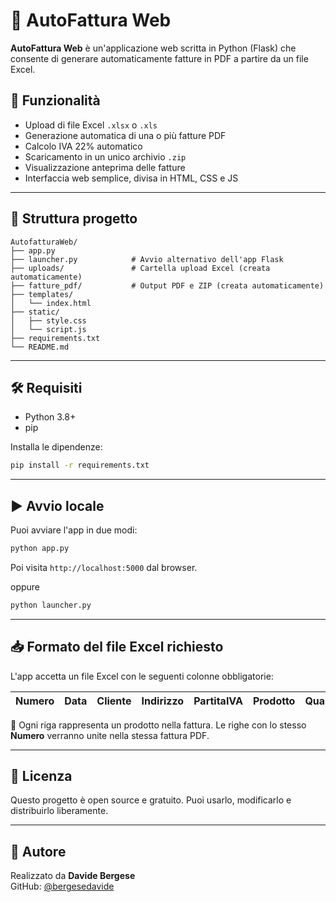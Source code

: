 
# 🧾 AutoFattura Web

**AutoFattura Web** è un'applicazione web scritta in Python (Flask) che consente di generare automaticamente fatture in PDF a partire da un file Excel.

## 🚀 Funzionalità

- Upload di file Excel `.xlsx` o `.xls`
- Generazione automatica di una o più fatture PDF
- Calcolo IVA 22% automatico
- Scaricamento in un unico archivio `.zip`
- Visualizzazione anteprima delle fatture
- Interfaccia web semplice, divisa in HTML, CSS e JS

---

## 📂 Struttura progetto

```
AutofatturaWeb/
├── app.py
├── launcher.py            # Avvio alternativo dell'app Flask
├── uploads/               # Cartella upload Excel (creata automaticamente)
├── fatture_pdf/           # Output PDF e ZIP (creata automaticamente)
├── templates/
│   └── index.html
├── static/
│   ├── style.css
│   └── script.js
├── requirements.txt
└── README.md
```

---

## 🛠️ Requisiti

- Python 3.8+
- pip

Installa le dipendenze:

```bash
pip install -r requirements.txt
```

---

## ▶️ Avvio locale

Puoi avviare l'app in due modi:

```bash
python app.py
```

Poi visita `http://localhost:5000` dal browser.

oppure

```bash
python launcher.py
```
---

## 📥 Formato del file Excel richiesto

L'app accetta un file Excel con le seguenti colonne obbligatorie:

| Numero | Data | Cliente | Indirizzo | PartitaIVA | Prodotto | Quantita | PrezzoUnitario |
|--------|------|---------|-----------|------------|----------|----------|----------------|

🔸 Ogni riga rappresenta un prodotto nella fattura. Le righe con lo stesso **Numero** verranno unite nella stessa fattura PDF.

---

## 📄 Licenza

Questo progetto è open source e gratuito. Puoi usarlo, modificarlo e distribuirlo liberamente.

---

## 👤 Autore

Realizzato da **Davide Bergese**  
GitHub: [@bergesedavide](https://github.com/bergesedavide)
